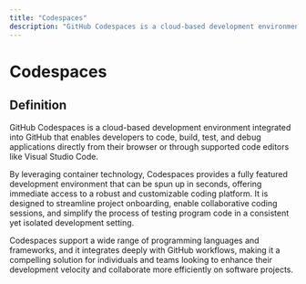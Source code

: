 ```yaml
---
title: "Codespaces"
description: "GitHub Codespaces is a cloud-based development environment integrated into GitHub that enables developers to code, build, test, and debug applications directly from their browser or through supported code editors like Visual Studio Code."
---
```


# Codespaces

## Definition

GitHub Codespaces is a cloud-based development environment integrated into GitHub that enables developers to code, build, test, and debug applications directly from their browser or through supported code editors like Visual Studio Code. 

By leveraging container technology, Codespaces provides a fully featured development environment that can be spun up in seconds, offering immediate access to a robust and customizable coding platform. It is designed to streamline project onboarding, enable collaborative coding sessions, and simplify the process of testing program code in a consistent yet isolated development setting. 

Codespaces support a wide range of programming languages and frameworks, and it integrates deeply with GitHub workflows, making it a compelling solution for individuals and teams looking to enhance their development velocity and collaborate more efficiently on software projects.

